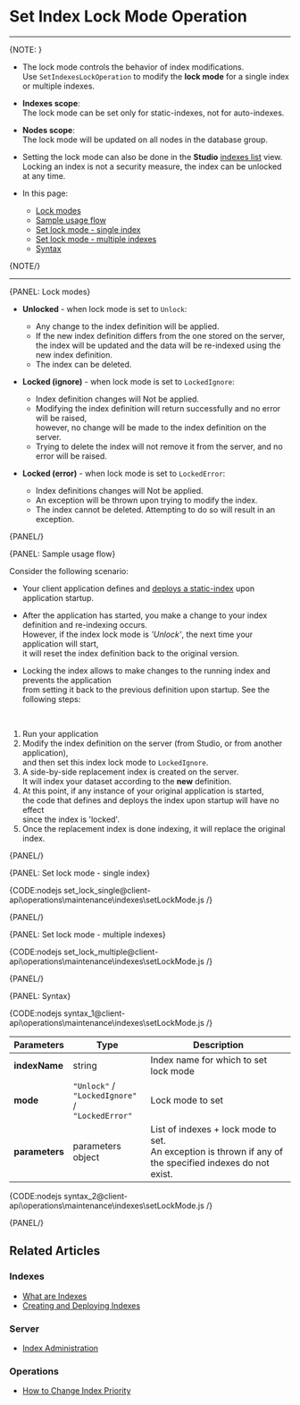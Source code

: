 # Set Index Lock Mode Operation

---

{NOTE: }

* The lock mode controls the behavior of index modifications.  
  Use `SetIndexesLockOperation` to modify the **lock mode** for a single index or multiple indexes.

* **Indexes scope**:  
  The lock mode can be set only for static-indexes, not for auto-indexes.

* **Nodes scope**:  
  The lock mode will be updated on all nodes in the database group.

* Setting the lock mode can also be done in the **Studio** [indexes list](../../../../studio/database/indexes/indexes-list-view#indexes-list-view---actions) view.  
  Locking an index is not a security measure, the index can be unlocked at any time.  


* In this page:
    * [Lock modes](../../../../client-api/operations/maintenance/indexes/set-index-lock#lock-modes)
    * [Sample usage flow](../../../../client-api/operations/maintenance/indexes/set-index-lock#sample-usage-flow)
    * [Set lock mode - single index](../../../../client-api/operations/maintenance/indexes/set-index-lock#set-lock-mode---single-index)
    * [Set lock mode - multiple indexes](../../../../client-api/operations/maintenance/indexes/set-index-lock#set-lock-mode---multiple-indexes)
    * [Syntax](../../../../client-api/operations/maintenance/indexes/set-index-lock#syntax)

{NOTE/}

---

{PANEL: Lock modes}

* **Unlocked** - when lock mode is set to `Unlock`:  
  * Any change to the index definition will be applied.  
  * If the new index definition differs from the one stored on the server,  
    the index will be updated and the data will be re-indexed using the new index definition.
  * The index can be deleted.
 
* **Locked (ignore)** - when lock mode is set to `LockedIgnore`:  
  * Index definition changes will Not be applied.  
  * Modifying the index definition will return successfully and no error will be raised,  
    however, no change will be made to the index definition on the server.
  * Trying to delete the index will not remove it from the server, and no error will be raised.
 
* **Locked (error)** - when lock mode is set to `LockedError`:  
  * Index definitions changes will Not be applied.  
  * An exception will be thrown upon trying to modify the index.
  * The index cannot be deleted. Attempting to do so will result in an exception.

{PANEL/}

{PANEL: Sample usage flow}

Consider the following scenario:

* Your client application defines and [deploys a static-index](../../../../client-api/operations/maintenance/indexes/put-indexes) upon application startup.
  
* After the application has started, you make a change to your index definition and re-indexing occurs.   
  However, if the index lock mode is _'Unlock'_, the next time your application will start,  
  it will reset the index definition back to the original version.

* Locking the index allows to make changes to the running index and prevents the application  
  from setting it back to the previous definition upon startup. See the following steps:  
<br>

  1. Run your application  
  2. Modify the index definition on the server (from Studio, or from another application),  
     and then set this index lock mode to `LockedIgnore`.  
  3. A side-by-side replacement index is created on the server.  
     It will index your dataset according to the **new** definition.  
  4. At this point, if any instance of your original application is started,  
     the code that defines and deploys the index upon startup will have no effect  
     since the index is 'locked'.  
  5. Once the replacement index is done indexing, it will replace the original index.  

{PANEL/}

{PANEL: Set lock mode - single index}

{CODE:nodejs set_lock_single@client-api\operations\maintenance\indexes\setLockMode.js /}

{PANEL/}

{PANEL: Set lock mode - multiple indexes}

{CODE:nodejs set_lock_multiple@client-api\operations\maintenance\indexes\setLockMode.js /}

{PANEL/}

{PANEL: Syntax}

{CODE:nodejs syntax_1@client-api\operations\maintenance\indexes\setLockMode.js /}

| Parameters | Type | Description |
|- | - | - |
| **indexName** | string | Index name for which to set lock mode |
| **mode** | `"Unlock"` /<br> `"LockedIgnore"` /<br> `"LockedError"` | Lock mode to set |
| **parameters** | parameters object | List of indexes + lock mode to set.<br>An exception is thrown if any of the specified indexes do not exist. |

{CODE:nodejs syntax_2@client-api\operations\maintenance\indexes\setLockMode.js /}

{PANEL/}

## Related Articles

### Indexes

- [What are Indexes](../../../../indexes/what-are-indexes)
- [Creating and Deploying Indexes](../../../../indexes/creating-and-deploying)

### Server

- [Index Administration](../../../../indexes/index-administration)

### Operations

- [How to Change Index Priority](../../../../client-api/operations/maintenance/indexes/set-index-priority)
